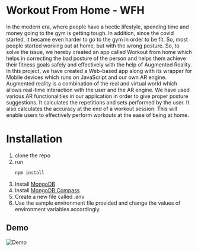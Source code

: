 # Workout From Home - WFH

In the modern era, where people have a hectic lifestyle, spending time and money going to the gym is getting tough. In addition, since the covid started, it became even harder to go to the gym in order to be fit. So, most people started working out at home, but with the wrong posture. So, to solve the issue, we hereby created an app called Workout from home which helps in correcting the bad posture of the person and helps them achieve their fitness goals safely and effectively with the help of Augmented Reality. In this project, we have created a Web-based app along with its wrapper for Mobile devices which runs on JavaScript and our own AR engine. Augmented reality is a combination of the real and virtual world which allows real-time interaction with the user and the AR engine. We have used various AR functionalities in our application in order to give proper posture suggestions. It calculates the repetitions and sets performed by the user. It also calculates the accuracy at the end of a workout session. This will enable users to effectively perform workouts at the ease of being at home. 

# Installation
1. clone the repo 
2. run 
    ```bash
    npm install
    ```
3. Install [MongoDB](https://www.mongodb.com/try/download/community "mongoDB")
4. Install [MongoDB Compass](https://www.mongodb.com/try/download/compass "mongoDB")
5. Create a new file called .env
6. Use the sample environment file provided and change the values of environment variables accordingly. 

## Demo

![Demo](https://github.com/dhruvinmakwana/workout-from-home/blob/master/public/images/output.gif?raw=true)
